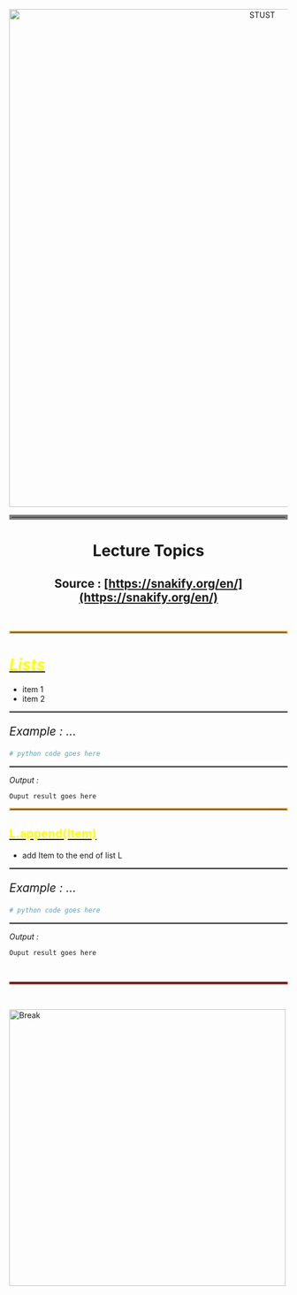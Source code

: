 <div style="text-align: center;">
<img src="images/stust.png" alt="STUST" class="center" style="width: 900px;"/>
</div>
<hr style="border:4px solid gray"> </hr>

<div style="text-align: center;">
    
# Lecture Topics
## Source : [https://snakify.org/en/](https://snakify.org/en/)

</div>

<br><hr style="border:2px solid orange"> </hr>

# [<span style="color:yellow">*Lists*</span>](https://snakify.org/en/lessons/lists/)

* item 1
* item 2

<hr style="border:1px solid gray"> </hr>

<div style="font-size:150%;">
    
*Example : ...*

</div>
    
```Python 
# python code goes here
```

<hr style="border:1px solid gray"> </hr>

*Output :*
```
Ouput result goes here
```
<hr style="border:2px solid orange"> </hr>

## [<span style="color:yellow">L.append(Item)</span>](https://snakify.org/en/lessons/lists/)
* add Item to the end of list L

<hr style="border:1px solid gray"> </hr>

<div style="font-size:150%;">
    
*Example : ...*

</div>
    
```python
# python code goes here
``` 

<hr style="border:1px solid gray"> </hr>

*Output :*
```
Ouput result goes here 
```


<br><hr style="border:2px solid red"> </hr><br>

<div style="text-align: left;">
<img src="images/break-yang-tr.png" alt="Break" class="center" style="width: 500px;"/>
</div>


